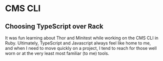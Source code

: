 # CMS CLI

## Choosing TypeScript over Rack

It was fun learning about Thor and Minitest while working on the CMS CLI in Ruby. Ultimately, TypeScript and Javascript always feel like home to me, and when I need to move quickly on a project, I tend to reach for those well worn or at the very least most familiar (to me) tools.
